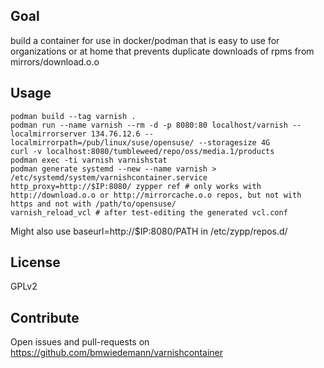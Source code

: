 ## Goal

build a container for use in docker/podman
that is easy to use for organizations or at home
that prevents duplicate downloads of rpms from mirrors/download.o.o


## Usage

    podman build --tag varnish .
    podman run --name varnish --rm -d -p 8080:80 localhost/varnish --localmirrorserver 134.76.12.6 --localmirrorpath=/pub/linux/suse/opensuse/ --storagesize 4G
    curl -v localhost:8080/tumbleweed/repo/oss/media.1/products
    podman exec -ti varnish varnishstat
    podman generate systemd --new --name varnish > /etc/systemd/system/varnishcontainer.service
    http_proxy=http://$IP:8080/ zypper ref # only works with http://download.o.o or http://mirrorcache.o.o repos, but not with https and not with /path/to/opensuse/
    varnish_reload_vcl # after test-editing the generated vcl.conf

Might also use baseurl=http://$IP:8080/PATH in /etc/zypp/repos.d/

## License

GPLv2

## Contribute

Open issues and pull-requests on https://github.com/bmwiedemann/varnishcontainer
